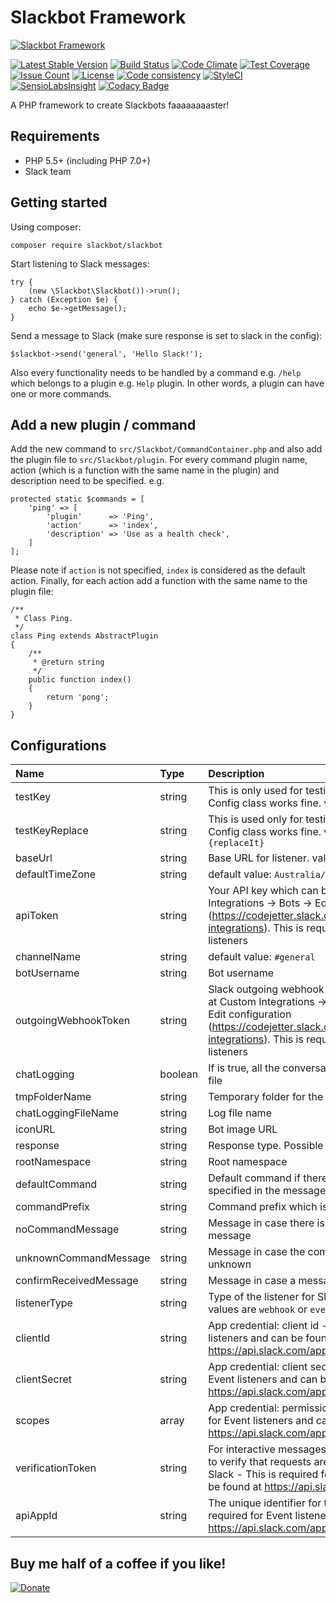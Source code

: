 # Slackbot Framework
[![Slackbot Framework](http://ajaxlivesearch.com/img/robo-256.png)](http://ajaxlivesearch.com/img/robo-256.png)

[![Latest Stable Version](https://poser.pugx.org/slackbot/slackbot/v/stable)](https://packagist.org/packages/slackbot/slackbot)
[![Build Status](https://travis-ci.org/iranianpep/slackbot.svg?branch=master)](https://travis-ci.org/iranianpep/slackbot)
[![Code Climate](https://codeclimate.com/github/iranianpep/slackbot/badges/gpa.svg)](https://codeclimate.com/github/iranianpep/slackbot)
[![Test Coverage](https://codeclimate.com/github/iranianpep/slackbot/badges/coverage.svg)](https://codeclimate.com/github/iranianpep/slackbot/coverage)
[![Issue Count](https://codeclimate.com/github/iranianpep/slackbot/badges/issue_count.svg)](https://codeclimate.com/github/iranianpep/slackbot)
[![License](https://poser.pugx.org/slackbot/slackbot/license)](https://packagist.org/packages/slackbot/slackbot)
[![Code consistency](https://squizlabs.github.io/PHP_CodeSniffer/analysis/iranianpep/slackbot/grade.svg)](https://squizlabs.github.io/PHP_CodeSniffer/analysis/iranianpep/slackbot)
[![StyleCI](https://styleci.io/repos/73189365/shield?branch=master)](https://styleci.io/repos/73189365)
[![SensioLabsInsight](https://insight.sensiolabs.com/projects/d9b77f1a-3d4a-423f-b473-30a25496f9a0/mini.png)](https://insight.sensiolabs.com/projects/d9b77f1a-3d4a-423f-b473-30a25496f9a0)
[![Codacy Badge](https://api.codacy.com/project/badge/Grade/039ffa789e6a4040b9b8d596ede07db4)](https://www.codacy.com/app/iranianpep/slackbot?utm_source=github.com&amp;utm_medium=referral&amp;utm_content=iranianpep/slackbot&amp;utm_campaign=Badge_Grade)

A PHP framework to create Slackbots faaaaaaaaster!

## Requirements
- PHP 5.5+ (including PHP 7.0+)
- Slack team

## Getting started
Using composer:
```
composer require slackbot/slackbot
```

Start listening to Slack messages:
```
try {
    (new \Slackbot\Slackbot())->run();
} catch (Exception $e) {
    echo $e->getMessage();
}
```

Send a message to Slack (make sure response is set to slack in the config):
```
$slackbot->send('general', 'Hello Slack!');
```

Also every functionality needs to be handled by a command e.g. `/help` which belongs to a plugin e.g. `Help` plugin. In other words, a plugin can have one or more commands.

## Add a new plugin / command
Add the new command to `src/Slackbot/CommandContainer.php` and also add the plugin file to `src/Slackbot/plugin`. For every command plugin name, action (which is a function with the same name in the plugin) and description need to be specified. e.g.
```
protected static $commands = [
    'ping' => [
        'plugin'      => 'Ping',
        'action'      => 'index',  
        'description' => 'Use as a health check',
    ]
];
```

Please note if `action` is not specified, `index` is considered as the default action. Finally, for each action add a function with the same name to the plugin file:
```
/**
 * Class Ping.
 */
class Ping extends AbstractPlugin
{
    /**
     * @return string
     */
    public function index()
    {
        return 'pong';
    }
}
```

## Configurations
|   Name    | Type | Description |
|:----------|:-----|:------------|
| testKey | string | This is only used for testing and to make sure that Config class works fine. value: `testValue` |
| testKeyReplace | string | This is used only for testing and to make sure that Config class works fine. value: `testValue {replaceIt}` |
| baseUrl | string | Base URL for listener. value: `http://localhost:8888` |
| defaultTimeZone | string | default value: `Australia/Melbourne` |
| apiToken | string | Your API key which can be found at Custom Integrations -> Bots -> Edit configuration (https://codejetter.slack.com/apps/manage/custom-integrations). This is required for outgoing webhook listeners |
| channelName | string | default value: `#general` |
| botUsername | string | Bot username |
| outgoingWebhookToken | string | Slack outgoing webhook token which can be found at Custom Integrations -> Outgoing WebHooks -> Edit configuration (https://codejetter.slack.com/apps/manage/custom-integrations). This is required for outgoing webhook listeners |
| chatLogging | boolean | If is true, all the conversations are logged in a text file |
| tmpFolderName | string | Temporary folder for the log file |
| chatLoggingFileName | string | Log file name |
| iconURL | string | Bot image URL |
| response | string | Response type. Possible values are `slack` or `json` |
| rootNamespace | string | Root namespace |
| defaultCommand | string | Default command if there is no command has been specified in the message |
| commandPrefix | string | Command prefix which is / by default |
| noCommandMessage | string | Message in case there is no command found in the message |
| unknownCommandMessage | string | Message in case the command in the message is unknown |
| confirmReceivedMessage | string | Message in case a message is received by the bot |
| listenerType | string | Type of the listener for Slack requests. Possible values are `webhook` or `event` |
| clientId | string | App credential: client id - This is required for Event listeners and can be found at https://api.slack.com/apps |
| clientSecret | string | App credential: client secret - This is required for Event listeners and can be found at https://api.slack.com/apps |
| scopes | array | App credential: permission scopes - This is required for Event listeners and can be found at https://api.slack.com/apps |
| verificationToken | string | For interactive messages and events, use this token to verify that requests are actually coming from Slack - This is required for Event listeners and can be found at https://api.slack.com/apps |
| apiAppId | string | The unique identifier for the application. This is required for Event listeners and can be found at https://api.slack.com/apps and your app url |

## Buy me half of a coffee if you like!
[![Donate](https://img.shields.io/badge/Donate-PayPal-green.svg)](https://www.paypal.com/cgi-bin/webscr?cmd=_s-xclick&hosted_button_id=BXMKEZ23PX8K2)
